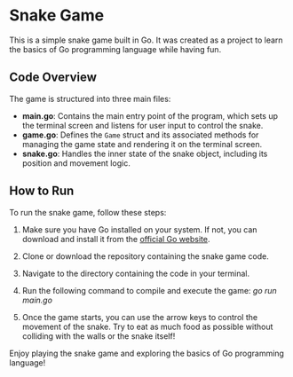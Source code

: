 # Snake Game

This is a simple snake game built in Go. It was created as a project to learn the basics of Go programming language while having fun.

## Code Overview

The game is structured into three main files:

- **main.go**: Contains the main entry point of the program, which sets up the terminal screen and listens for user input to control the snake.
- **game.go**: Defines the `Game` struct and its associated methods for managing the game state and rendering it on the terminal screen.
- **snake.go**: Handles the inner state of the snake object, including its position and movement logic.

## How to Run

To run the snake game, follow these steps:

1. Make sure you have Go installed on your system. If not, you can download and install it from the [official Go website](https://golang.org/).

2. Clone or download the repository containing the snake game code.

3. Navigate to the directory containing the code in your terminal.

4. Run the following command to compile and execute the game:
   _go run main.go_

5. Once the game starts, you can use the arrow keys to control the movement of the snake. Try to eat as much food as possible without colliding with the walls or the snake itself!

Enjoy playing the snake game and exploring the basics of Go programming language!
